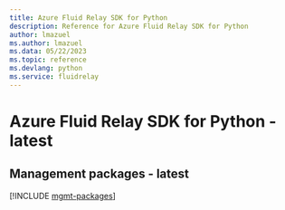 ```yaml
---
title: Azure Fluid Relay SDK for Python
description: Reference for Azure Fluid Relay SDK for Python
author: lmazuel
ms.author: lmazuel
ms.data: 05/22/2023
ms.topic: reference
ms.devlang: python
ms.service: fluidrelay
---
```

# Azure Fluid Relay SDK for Python - latest

## Management packages - latest
[!INCLUDE [mgmt-packages](fluid-relay-mgmt-index.md)]